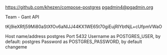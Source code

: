 https://github.com/khezen/compose-postgres
pgadmin4@pgadmin.org

Team - Gant API

tKj9ieXRfj59Mi80aStXfOv6aNlJJ44KX1WE65t70giEujRIYbtNjL+cUfpmVWaO


Host name/address postgres
Port 5432
Username as POSTGRES_USER, by default: postgres
Password as POSTGRES_PASSWORD, by default changeme